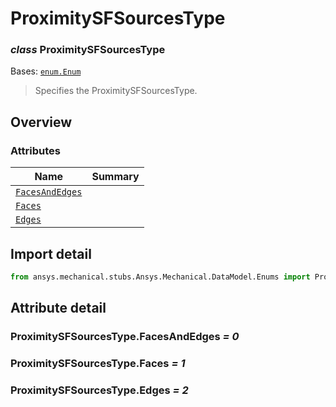 <a id="proximitysfsourcestype"></a>

# ProximitySFSourcesType

<a id="ProximitySFSourcesType"></a>

### *class* ProximitySFSourcesType

Bases: [`enum.Enum`](https://docs.python.org/3/library/enum.html#enum.Enum)

> Specifies the ProximitySFSourcesType.

> <!-- !! processed by numpydoc !! -->

<a id="overview"></a>

## Overview

### Attributes

| Name | Summary |
|------------------------------------------------------------|----|
| [`FacesAndEdges`](#ProximitySFSourcesType.FacesAndEdges)   |    |
| [`Faces`](#ProximitySFSourcesType.Faces)                   |    |
| [`Edges`](#ProximitySFSourcesType.Edges)                   |    |

<a id="import-detail"></a>

## Import detail

```python
from ansys.mechanical.stubs.Ansys.Mechanical.DataModel.Enums import ProximitySFSourcesType
```

<a id="attribute-detail"></a>

## Attribute detail

<a id="ProximitySFSourcesType.FacesAndEdges"></a>

### ProximitySFSourcesType.FacesAndEdges *= 0*

<a id="ProximitySFSourcesType.Faces"></a>

### ProximitySFSourcesType.Faces *= 1*

<a id="ProximitySFSourcesType.Edges"></a>

### ProximitySFSourcesType.Edges *= 2*
